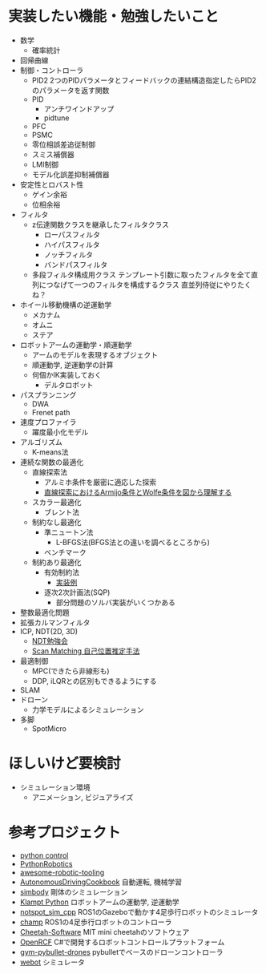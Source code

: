 # 実装したい機能・勉強したいこと
- 数学
    - 確率統計
- 回帰曲線
- 制御・コントローラ
    - PID2
        2つのPIDパラメータとフィードバックの連結構造指定したらPID2のパラメータを返す関数
    - PID
        - アンチワインドアップ
        - pidtune
    - PFC
    - PSMC
    - 零位相誤差追従制御
    - スミス補償器
    - LMI制御
    - モデル化誤差抑制補償器
- 安定性とロバスト性
    - ゲイン余裕
    - 位相余裕
- フィルタ
    - z伝達関数クラスを継承したフィルタクラス
        - ローパスフィルタ
        - ハイパスフィルタ
        - ノッチフィルタ
        - バンドパスフィルタ
    - 多段フィルタ構成用クラス
        テンプレート引数に取ったフィルタを全て直列につなげて一つのフィルタを構成するクラス
            直並列侍従にやりたくね？
- ホイール移動機構の逆運動学
    - メカナム
    - オムニ
    - ステア
- ロボットアームの運動学・順運動学
    - アームのモデルを表現するオブジェクト
    - 順運動学, 逆運動学の計算
    - 何個かIK実装しておく
        - デルタロボット
- パスプランニング
    - DWA
    - Frenet path
- 速度プロファイラ
    - 躍度最小化モデル
- アルゴリズム
    - K-means法
- 連続な関数の最適化
    - 直線探索法
        - アルミホ条件を厳密に適応した探索
        - [直線探索におけるArmijo条件とWolfe条件を図から理解する](https://tm23forest.com/contents/linesearch-armijo-wolfe-condition-explained-visually)
    - スカラー最適化
        - ブレント法
    - 制約なし最適化
        - 準ニュートン法
            - L-BFGS法(BFGS法との違いを調べるところから)
        - ベンチマーク
    - 制約あり最適化
        - 有効制約法
            - [実装例](https://darden.hatenablog.com/entry/2016/09/05/212147)
        - 逐次2次計画法(SQP)
            - 部分問題のソルバ実装がいくつかある
- 整数最適化問題
- 拡張カルマンフィルタ
- ICP, NDT(2D, 3D)
    - [NDT勉強会](https://docs.google.com/presentation/d/1rWhCQtZv4YSWdedoJWPAF3Q4umwaA8yuDADyWIhrM20/edit?usp=sharing)
    - [Scan Matching 自己位置推定手法](chrome-extension://oemmndcbldboiebfnladdacbdfmadadm/https://web.wakayama-u.ac.jp/~nakajima/SelfDrivingSystem/assets/pdf/method_pmv_03.pdf)
- 最適制御
    - MPC(できたら非線形も)
    - DDP, iLQRとの区別もできるようにする
- SLAM
- ドローン
    - 力学モデルによるシミュレーション
- 多脚
    - SpotMicro

# ほしいけど要検討
- シミュレーション環境
    - アニメーション, ビジュアライズ

# 参考プロジェクト
- [python control](https://github.com/python-control/python-control)
- [PythonRobotics](https://github.com/AtsushiSakai/PythonRobotics)
- [awesome-robotic-tooling](https://github.com/protontypes/awesome-robotic-tooling)
- [AutonomousDrivingCookbook](https://github.com/microsoft/AutonomousDrivingCookbook) 自動運転, 機械学習
- [simbody](https://github.com/simbody/simbody) 剛体のシミュレーション
- [Klampt Python](http://motion.cs.illinois.edu/software/klampt/latest/pyklampt_docs/index.html) ロボットアームの運動学, 逆運動学
- [notspot_sim_cpp](https://github.com/lnotspotl/notspot_sim_cpp) ROS1のGazeboで動かす4足歩行ロボットのシミュレータ
- [champ](https://github.com/chvmp/champ) ROS1の4足歩行ロボットのコントローラ
- [Cheetah-Software](https://github.com/mit-biomimetics/Cheetah-Software) MIT mini cheetahのソフトウェア
- [OpenRCF](https://booth.pm/ja/items/2754488) C#で開発するロボットコントロールプラットフォーム
- [gym-pybullet-drones](https://github.com/utiasDSL/gym-pybullet-drones) pybulletでベースのドローンコントローラ
- [webot](https://github.com/cyberbotics/webots_ros2) シミュレータ